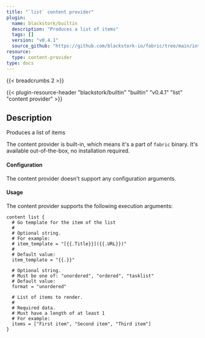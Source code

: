 ```yaml
---
title: "`list` content provider"
plugin:
  name: blackstork/builtin
  description: "Produces a list of items"
  tags: []
  version: "v0.4.1"
  source_github: "https://github.com/blackstork-io/fabric/tree/main/internal/builtin/"
resource:
  type: content-provider
type: docs
---
```


{{< breadcrumbs 2 >}}

{{< plugin-resource-header "blackstork/builtin" "builtin" "v0.4.1" "list" "content provider" >}}

## Description
Produces a list of items

The content provider is built-in, which means it's a part of `fabric` binary. It's available out-of-the-box, no installation required.


#### Configuration

The content provider doesn't support any configuration arguments.

#### Usage

The content provider supports the following execution arguments:

```hcl
content list {
  # Go template for the item of the list
  #
  # Optional string.
  # For example:
  # item_template = "[{{.Title}}]({{.URL}})"
  # 
  # Default value:
  item_template = "{{.}}"

  # Optional string.
  # Must be one of: "unordered", "ordered", "tasklist"
  # Default value:
  format = "unordered"

  # List of items to render.
  #
  # Required data.
  # Must have a length of at least 1
  # For example:
  items = ["First item", "Second item", "Third item"]
}
```

